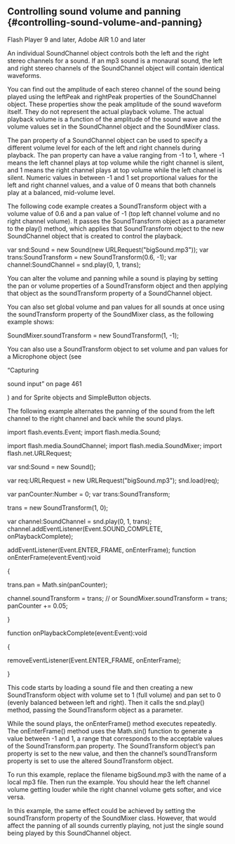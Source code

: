 ## Controlling sound volume and panning {#controlling-sound-volume-and-panning}

Flash Player 9 and later, Adobe AIR 1.0 and later

An individual SoundChannel object controls both the left and the right stereo channels for a sound. If an mp3 sound is a monaural sound, the left and right stereo channels of the SoundChannel object will contain identical waveforms.

You can find out the amplitude of each stereo channel of the sound being played using the leftPeak and rightPeak properties of the SoundChannel object. These properties show the peak amplitude of the sound waveform itself. They do not represent the actual playback volume. The actual playback volume is a function of the amplitude of the sound wave and the volume values set in the SoundChannel object and the SoundMixer class.

The pan property of a SoundChannel object can be used to specify a different volume level for each of the left and right channels during playback. The pan property can have a value ranging from -1 to 1, where -1 means the left channel plays at top volume while the right channel is silent, and 1 means the right channel plays at top volume while the left channel is silent. Numeric values in between -1 and 1 set proportional values for the left and right channel values, and a value of 0 means that both channels play at a balanced, mid-volume level.

The following code example creates a SoundTransform object with a volume value of 0.6 and a pan value of -1 (top left channel volume and no right channel volume). It passes the SoundTransform object as a parameter to the play() method, which applies that SoundTransform object to the new SoundChannel object that is created to control the playback.

var snd:Sound = new Sound(new URLRequest(&quot;bigSound.mp3&quot;)); var trans:SoundTransform = new SoundTransform(0.6, -1); var channel:SoundChannel = snd.play(0, 1, trans);

You can alter the volume and panning while a sound is playing by setting the pan or volume properties of a SoundTransform object and then applying that object as the soundTransform property of a SoundChannel object.

You can also set global volume and pan values for all sounds at once using the soundTransform property of the SoundMixer class, as the following example shows:

SoundMixer.soundTransform = new SoundTransform(1, -1);

You can also use a SoundTransform object to set volume and pan values for a Microphone object (see

“Capturing

sound input” on page 461

) and for Sprite objects and SimpleButton objects.

The following example alternates the panning of the sound from the left channel to the right channel and back while the sound plays.

import flash.events.Event; import flash.media.Sound;

import flash.media.SoundChannel; import flash.media.SoundMixer; import flash.net.URLRequest;

var snd:Sound = new Sound();

var req:URLRequest = new URLRequest(&quot;bigSound.mp3&quot;); snd.load(req);

var panCounter:Number = 0; var trans:SoundTransform;

trans = new SoundTransform(1, 0);

var channel:SoundChannel = snd.play(0, 1, trans); channel.addEventListener(Event.SOUND_COMPLETE, onPlaybackComplete);

addEventListener(Event.ENTER_FRAME, onEnterFrame); function onEnterFrame(event:Event):void

{

trans.pan = Math.sin(panCounter);

channel.soundTransform = trans; // or SoundMixer.soundTransform = trans; panCounter += 0.05;

}

function onPlaybackComplete(event:Event):void

{

removeEventListener(Event.ENTER_FRAME, onEnterFrame);

}

This code starts by loading a sound file and then creating a new SoundTransform object with volume set to 1 (full volume) and pan set to 0 (evenly balanced between left and right). Then it calls the snd.play() method, passing the SoundTransform object as a parameter.

While the sound plays, the onEnterFrame() method executes repeatedly. The onEnterFrame() method uses the Math.sin() function to generate a value between -1 and 1, a range that corresponds to the acceptable values of the SoundTransform.pan property. The SoundTransform object’s pan property is set to the new value, and then the channel’s soundTransform property is set to use the altered SoundTransform object.

To run this example, replace the filename bigSound.mp3 with the name of a local mp3 file. Then run the example. You should hear the left channel volume getting louder while the right channel volume gets softer, and vice versa.

In this example, the same effect could be achieved by setting the soundTransform property of the SoundMixer class. However, that would affect the panning of all sounds currently playing, not just the single sound being played by this SoundChannel object.